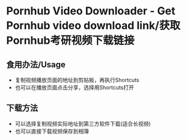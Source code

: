 # Pornhub Video Downloader - Get Pornhub video download link/获取Pornhub考研视频下载链接


## 食用办法/Usage
- 复制视频播放页面的地址到剪贴板，再执行Shortcuts
- 也可以在播放页面点击分享，选择用Shortcuts打开

## 下载方法
- 可以选择复制视频实际地址到第三方软件下载(适合长视频)
- 也可以直接下载视频保存到相簿
